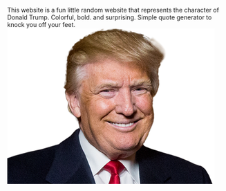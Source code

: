 This website is a fun little random website that represents the character of Donald Trump. Colorful, bold. and surprising. Simple quote generator to knock you off your feet. 
![](images/donald.png)
